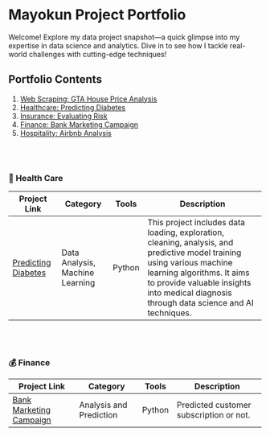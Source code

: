 # Mayokun Project Portfolio
Welcome! Explore my data project snapshot—a quick glimpse into my expertise in data science and analytics. Dive in to see how I tackle real-world challenges with cutting-edge techniques!

## Portfolio Contents
1. [Web Scraping: GTA House Price Analysis](#web_scrapping)
2. [Healthcare: Predicting Diabetes](#health_care)
3. [Insurance: Evaluating Risk](#insurance)
4. [Finance: Bank Marketing Campaign](#finance) 
5. [Hospitality: Airbnb Analysis](hospitality)

<br>
<br>

<a name="health_care"></a>
### 💊 Health Care
Project Link | Category | Tools | Description
---|---|---|---
[Predicting Diabetes](https://github.com/olumyk/predicting_diabetes.git) | Data Analysis, Machine Learning | Python |  This project includes data loading, exploration, cleaning, analysis, and predictive model training using various machine learning algorithms. It aims to provide valuable insights into medical diagnosis through data science and AI techniques.

<br>
<br>

<a name="finance"></a>
### 💰 Finance
Project Link | Category | Tools | Description 
---|---|---|---
[Bank Marketing Campaign](https://) | Analysis and Prediction | Python  | Predicted customer subscription or not.

<br>
<br>
